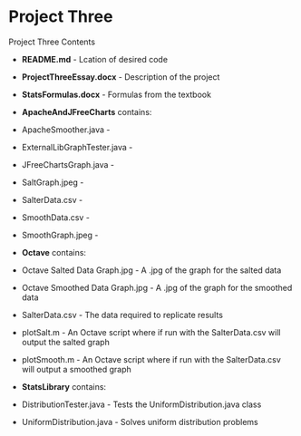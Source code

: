 # Project Three
Project Three Contents

 - **README.md**  - Lcation of desired code
 - **ProjectThreeEssay.docx** - Description of the project
 - **StatsFormulas.docx** - Formulas from the textbook

- **ApacheAndJFreeCharts** contains:
 -  ApacheSmoother.java - 
 -  ExternalLibGraphTester.java - 
 -  JFreeChartsGraph.java - 
 -  SaltGraph.jpeg - 
 -  SalterData.csv - 
 -  SmoothData.csv - 
 -  SmoothGraph.jpeg - 

- **Octave** contains:
 - Octave Salted Data Graph.jpg - A .jpg of the graph for the salted data
 - Octave Smoothed Data Graph.jpg - A .jpg of the graph for the smoothed data
 - SalterData.csv - The data required to replicate results
 - plotSalt.m - An Octave script where if run with the SalterData.csv will output the salted graph
 - plotSmooth.m - An Octave script where if run with the SalterData.csv will output a smoothed graph

- **StatsLibrary** contains:
 - DistributionTester.java - Tests the UniformDistribution.java class
 - UniformDistribution.java - Solves uniform distribution problems
